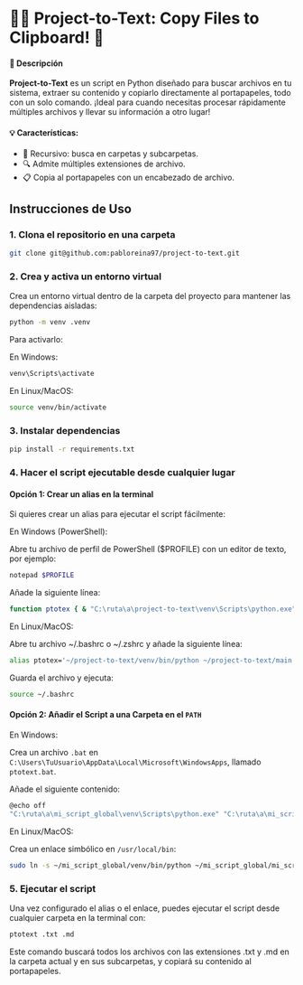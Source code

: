 # 📄✨ Project-to-Text: Copy Files to Clipboard! 🚀

#### 🎯 **Descripción**

**Project-to-Text** es un script en Python diseñado para buscar archivos en tu sistema, extraer su contenido y copiarlo directamente al portapapeles, todo con un solo comando. ¡Ideal para cuando necesitas procesar rápidamente múltiples archivos y llevar su información a otro lugar!

#### 💡 **Características**:
- 📂 Recursivo: busca en carpetas y subcarpetas.
- 🔍 Admite múltiples extensiones de archivo.
- 📋 Copia al portapapeles con un encabezado de archivo.


## Instrucciones de Uso

### 1. Clona el repositorio en una carpeta

```bash
git clone git@github.com:pabloreina97/project-to-text.git
```

### 2. Crea y activa un entorno virtual

Crea un entorno virtual dentro de la carpeta del proyecto para mantener las dependencias aisladas:

```bash
python -m venv .venv
```

Para activarlo:

En Windows:

```bash
venv\Scripts\activate
```

En Linux/MacOS:

```bash
source venv/bin/activate
```

### 3. Instalar dependencias

```bash
pip install -r requirements.txt
```

### 4. Hacer el script ejecutable desde cualquier lugar

#### Opción 1: Crear un alias en la terminal
Si quieres crear un alias para ejecutar el script fácilmente:

En Windows (PowerShell):

Abre tu archivo de perfil de PowerShell ($PROFILE) con un editor de texto, por ejemplo:
```bash
notepad $PROFILE
```
Añade la siguiente línea:

```bash
function ptotex { & "C:\ruta\a\project-to-text\venv\Scripts\python.exe" "C:\ruta\a\project-to-text\main.py" @args }
```

En Linux/MacOS:

Abre tu archivo ~/.bashrc o ~/.zshrc y añade la siguiente línea:

```bash
alias ptotex='~/project-to-text/venv/bin/python ~/project-to-text/main.py'
```

Guarda el archivo y ejecuta:

```bash
source ~/.bashrc
```

#### Opción 2: Añadir el Script a una Carpeta en el `PATH`
En Windows:

Crea un archivo `.bat` en `C:\Users\TuUsuario\AppData\Local\Microsoft\WindowsApps`, llamado `ptotext.bat`.

Añade el siguiente contenido:

```bash
@echo off
"C:\ruta\a\mi_script_global\venv\Scripts\python.exe" "C:\ruta\a\mi_script_global\mi_script.py" %*
```

En Linux/MacOS:

Crea un enlace simbólico en `/usr/local/bin`:

```bash
sudo ln -s ~/mi_script_global/venv/bin/python ~/mi_script_global/mi_script.py /usr/local/bin/mi_script
```

### 5. Ejecutar el script

Una vez configurado el alias o el enlace, puedes ejecutar el script desde cualquier carpeta en la terminal con:

```bash
ptotext .txt .md

```
Este comando buscará todos los archivos con las extensiones .txt y .md en la carpeta actual y en sus subcarpetas, y copiará su contenido al portapapeles.